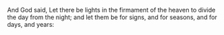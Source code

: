 And God said, Let there be lights in the firmament of the heaven to divide the day from the night; and let them be for signs, and for seasons, and for days, and years:
